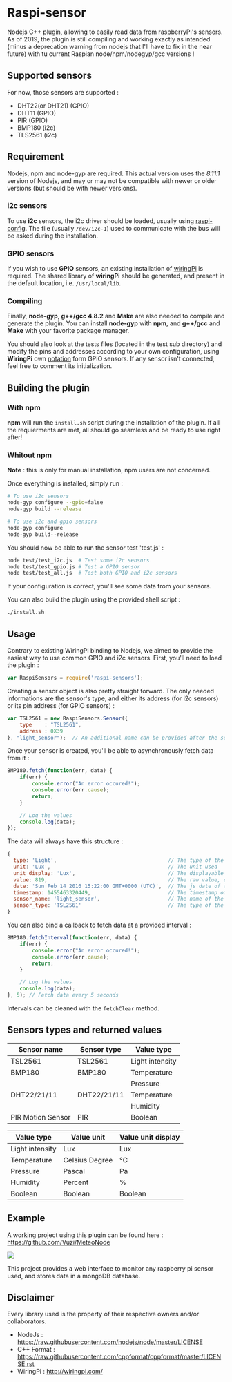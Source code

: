 # Raspi-sensor
Nodejs C++ plugin, allowing to easily read data from raspberryPi's sensors. As of 2019, the plugin is still compiling and working exactly as intended (minus a deprecation warning from nodejs that I'll have to fix in the near future) with tu current Raspian node/npm/nodegyp/gcc versions !

## Supported sensors
For now, those sensors are supported :
- DHT22(or DHT21) (GPIO)
- DHT11 (GPIO)
- PIR (GPIO)
- BMP180 (i2c)
- TLS2561 (i2c)

## Requirement
Nodejs, npm and node-gyp are required. This actual version uses the *8.11.1* version of Nodejs, and may or may not be compatible with newer or older versions (but should be with newer versions).

### i2c sensors
To use **i2c** sensors, the i2c driver should be loaded, usually using [raspi-config](https://learn.adafruit.com/adafruits-raspberry-pi-lesson-4-gpio-setup/configuring-i2c). The file (usually `/dev/i2c-1`) used to communicate with the bus will be asked during the installation.

### GPIO sensors
If you wish to use **GPIO** sensors, an existing installation of [wiringPi](http://wiringpi.com/pins/) is required. The shared library of **wiringPi** should be generated, and present in the default location, i.e. `/usr/local/lib`.

### Compiling
Finally, **node-gyp**, **g++/gcc 4.8.2** and **Make** are also needed to compile and generate the plugin. You can install **node-gyp** with **npm**, and **g++/gcc** and **Make** with your favorite package manager.

You should also look at the tests files (located in the test sub directory) and modify the pins and addresses according to your own configuration, using **WiringPi** own [notation](http://wiringpi.com/pins/) form GPIO sensors. If any sensor isn't connected, feel free to comment its initialization.

## Building the plugin

### With npm
**npm** will run the `install.sh` script during the installation of the plugin. If all the requierments are met, all should go seamless and be ready to use right after!

### Whitout npm
**Note** : this is only for manual installation, npm users are not concerned.

Once everything is installed, simply run :
````bash
# To use i2c sensors
node-gyp configure --gpio=false
node-gyp build --release

# To use i2c and gpio sensors
node-gyp configure
node-gyp build--release
````
You should now be able to run the sensor test 'test.js' :
````bash
node test/test_i2c.js  # Test some i2c sensors
node test/test_gpio.js # Test a GPIO sensor
node test/test_all.js  # Test both GPIO and i2c sensors
````
If your configuration is correct, you'll see some data from your sensors.

You can also build the plugin using the provided shell script :
````bash
./install.sh
````

## Usage
Contrary to existing WiringPi binding to Nodejs, we aimed to provide the easiest way to use common GPIO and i2c sensors. First, you'll need to load the plugin :
````javascript
var RaspiSensors = require('raspi-sensors');
````
Creating a sensor object is also pretty straight forward. The only needed informations are the sensor's type, and either its address (for i2c sensors) or its pin address (for GPIO sensors) :
````javascript
var TSL2561 = new RaspiSensors.Sensor({
	type    : "TSL2561",
	address : 0X39
}, "light_sensor");  // An additional name can be provided after the sensor's configuration
````
Once your sensor is created, you'll be able to asynchronously fetch data from it :
````javascript
BMP180.fetch(function(err, data) {
	if(err) {
		console.error("An error occured!");
		console.error(err.cause);
		return;
	}

	// Log the values
	console.log(data);
});
````
The data will always have this structure :
````javascript
{
  type: 'Light',                                    // The type of the value of the sensor
  unit: 'Lux',                                      // The unit used
  unit_display: 'Lux',                              // The displayable unit
  value: 819,                                       // The raw value, exprimed in the specified unit
  date: 'Sun Feb 14 2016 15:22:00 GMT+0000 (UTC)',  // The js date of the fetch
  timestamp: 1455463320449,                         // The timestamp of the previous date
  sensor_name: 'light_sensor',                      // The name of the sensor (so you can use the same callback for multiple sensors)
  sensor_type: 'TSL2561'                            // The type of the sensor
}
````
You can also bind a callback to fetch data at a provided interval :
````javascript
BMP180.fetchInterval(function(err, data) {
	if(err) {
		console.error("An error occured!");
		console.error(err.cause);
		return;
	}

	// Log the values
	console.log(data);
}, 5); // Fetch data every 5 seconds
````
Intervals can be cleaned with the `fetchClear` method.

## Sensors types and returned values
| Sensor name   | Sensor type | Value type      |
| ------------- | ----------- | --------------- |
| TSL2561       | TSL2561     | Light intensity |
| BMP180        | BMP180      | Temperature     |
|               |             | Pressure        |
| DHT22/21/11   | DHT22/21/11 | Temperature     |
|               |             | Humidity        |
| PIR Motion Sensor | PIR     | Boolean         |

| Value type      | Value unit     | Value unit display |
| --------------- | -------------- | ------------------ |
| Light intensity | Lux            | Lux                |
| Temperature     | Celsius Degree | °C                 |
| Pressure        | Pascal         | Pa                 |
| Humidity        | Percent        | %                  |
| Boolean         | Boolean        | Boolean            |

## Example
A working project using this plugin can be found here : https://github.com/Vuzi/MeteoNode

![](http://i.imgur.com/mFI8Agz.png)

This project provides a web interface to monitor any raspberry pi sensor used, and stores data in a mongoDB database.

## Disclaimer
Every library used is the property of their respective owners and/or collaborators.
- NodeJs : https://raw.githubusercontent.com/nodejs/node/master/LICENSE
- C++ Format : https://raw.githubusercontent.com/cppformat/cppformat/master/LICENSE.rst
- WiringPi : http://wiringpi.com/
